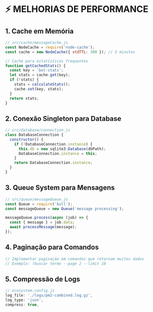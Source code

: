 # ⚡ MELHORIAS DE PERFORMANCE

## 1. Cache em Memória
```javascript
// src/cache/messageCache.js
const NodeCache = require('node-cache');
const cache = new NodeCache({ stdTTL: 300 }); // 5 minutos

// Cache para estatísticas frequentes
function getCachedStats() {
  const key = 'bot-stats';
  let stats = cache.get(key);
  if (!stats) {
    stats = calculateStats();
    cache.set(key, stats);
  }
  return stats;
}
```

## 2. Conexão Singleton para Database
```javascript
// src/database/connection.js
class DatabaseConnection {
  constructor() {
    if (!DatabaseConnection.instance) {
      this.db = new sqlite3.Database(dbPath);
      DatabaseConnection.instance = this;
    }
    return DatabaseConnection.instance;
  }
}
```

## 3. Queue System para Mensagens
```javascript
// src/queue/messageQueue.js
const Queue = require('bull');
const messageQueue = new Queue('message processing');

messageQueue.process(async (job) => {
  const { message } = job.data;
  await processMessage(message);
});
```

## 4. Paginação para Comandos
```javascript
// Implementar paginação em comandos que retornam muitos dados
// Exemplo: !buscar termo --page 2 --limit 10
```

## 5. Compressão de Logs
```javascript
// ecosystem.config.js
log_file: './logs/pm2-combined.log.gz',
log_type: 'json',
compress: true,
```
